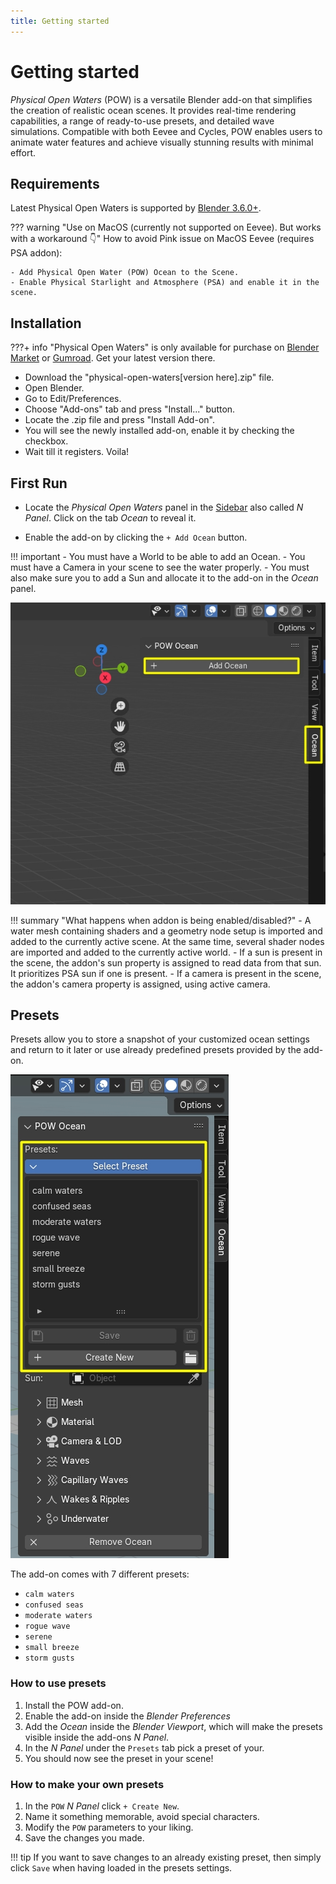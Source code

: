 ```yaml
---
title: Getting started
---
```


# Getting started
 
_Physical Open Waters_ (POW) is a versatile Blender add-on that simplifies the creation of realistic ocean scenes. It provides real-time rendering capabilities, a range of ready-to-use presets, and detailed wave simulations. Compatible with both Eevee and Cycles, POW enables users to animate water features and achieve visually stunning results with minimal effort.

## Requirements

Latest Physical Open Waters is supported by [Blender 3.6.0+](https://www.blender.org/).

??? warning "Use on MacOS (currently not supported on Eevee). But works with a workaround 👇"
    How to avoid Pink issue on MacOS Eevee (requires PSA addon):

    - Add Physical Open Water (POW) Ocean to the Scene.
    - Enable Physical Starlight and Atmosphere (PSA) and enable it in the scene.
     


## Installation

???+ info 
    "Physical Open Waters" is only available for purchase on [Blender Market](https://blendermarket.com/products/physical-open-waters) or [Gumroad](https://martinsh.gumroad.com/l/POW). Get your latest version there.

- Download the "physical-open-waters[version here].zip" file.
- Open Blender.
- Go to Edit/Preferences. 
- Choose "Add-ons" tab and press "Install..." button. 
- Locate the .zip file and press "Install Add-on".
- You will see the newly installed add-on, enable it by checking the checkbox. 
- Wait till it registers. Voila!

## First Run
- Locate the _Physical Open Waters_ panel in the [Sidebar](https://docs.blender.org/manual/en/latest/interface/window_system/regions.html#sidebar)
also called _N Panel_. Click on the tab _Ocean_ to reveal it.

- Enable the add-on by clicking the `+ Add Ocean` button.
  
!!! important
    - You must have a World to be able to add an Ocean. 
    - You must have a Camera in your scene to see the water properly.
    - You must also make sure you to add a Sun and allocate it to the add-on in the _Ocean_ panel.

[![Enable POW](img/ENABLE_POW.jpg)](img/ENABLE_POW.jpg)

<!-- - To then remove the _Ocean_, you can locate and click the `X Remove Ocean` button.

[![Disable POW](img/DISABLE_POW.jpg)](img/DISABLE_POW.jpg) -->


!!! summary "What happens when addon is being enabled/disabled?"
    - A water mesh containing shaders and a geometry node setup is imported and added to the currently active scene. At the same time, several shader nodes are imported and added to the currently active world.
    - If a sun is present in the scene, the addon's sun property is assigned to read data from that sun. It prioritizes PSA sun if one is present.
    - If a camera is present in the scene, the addon's camera property is assigned, using active camera.

## Presets

Presets allow you to store a snapshot of your customized ocean settings and return to it later or use already predefined presets provided by the add-on.

[![Preset panel](img/PRESET_PANEL.jpg)](img/PRESET_PANEL.jpg)

The add-on comes with 7 different presets:

- `calm waters`
- `confused seas`
- `moderate waters`
- `rogue wave`
- `serene`
- `small breeze`
- `storm gusts`

### How to use presets

1. Install the POW add-on.
2. Enable the add-on inside the *Blender Preferences*
3. Add the *Ocean* inside the *Blender Viewport*, which will make the presets visible inside the add-ons _N Panel_.
4. In the _N Panel_ under the `Presets` tab pick a preset of your.
5. You should now see the preset in your scene!

### How to make your own presets

1. In the `POW` _N Panel_ click `+ Create New`.
2. Name it something memorable, avoid special characters.
3. Modify the `POW` parameters to your liking.
4. Save the changes you made.

!!! tip
    If you want to save changes to an already existing preset, then simply click `Save` when having loaded in the presets settings.
